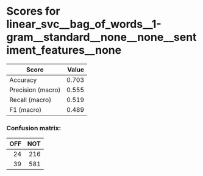 # Scores for linear_svc__bag_of_words__1-gram__standard__none__none__sentiment_features__none
|      Score      |Value|
|-----------------|----:|
|Accuracy         |0.703|
|Precision (macro)|0.555|
|Recall (macro)   |0.519|
|F1 (macro)       |0.489|

### Confusion matrix:
|OFF|NOT|
|--:|--:|
| 24|216|
| 39|581|
